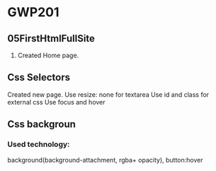 # GWP201
## 05FirstHtmlFullSite
1. Created Home page.
## Css Selectors
Created new page. Use resize: none for textarea
Use id and class for external css
Use focus and hover
## Css backgroun
### Used technology:
 background(background-attachment, rgba+ opacity), button:hover